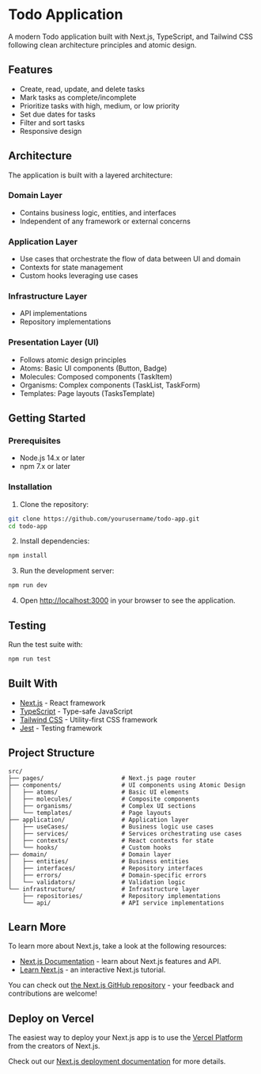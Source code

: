 # Todo Application

A modern Todo application built with Next.js, TypeScript, and Tailwind CSS following clean architecture principles and atomic design.

## Features

- Create, read, update, and delete tasks
- Mark tasks as complete/incomplete
- Prioritize tasks with high, medium, or low priority
- Set due dates for tasks
- Filter and sort tasks
- Responsive design

## Architecture

The application is built with a layered architecture:

### Domain Layer

- Contains business logic, entities, and interfaces
- Independent of any framework or external concerns

### Application Layer

- Use cases that orchestrate the flow of data between UI and domain
- Contexts for state management
- Custom hooks leveraging use cases

### Infrastructure Layer

- API implementations
- Repository implementations

### Presentation Layer (UI)

- Follows atomic design principles
- Atoms: Basic UI components (Button, Badge)
- Molecules: Composed components (TaskItem)
- Organisms: Complex components (TaskList, TaskForm)
- Templates: Page layouts (TasksTemplate)

## Getting Started

### Prerequisites

- Node.js 14.x or later
- npm 7.x or later

### Installation

1. Clone the repository:

```bash
git clone https://github.com/yourusername/todo-app.git
cd todo-app
```

2. Install dependencies:

```bash
npm install
```

3. Run the development server:

```bash
npm run dev
```

4. Open [http://localhost:3000](http://localhost:3000) in your browser to see the application.

## Testing

Run the test suite with:

```bash
npm run test
```

## Built With

- [Next.js](https://nextjs.org/) - React framework
- [TypeScript](https://www.typescriptlang.org/) - Type-safe JavaScript
- [Tailwind CSS](https://tailwindcss.com/) - Utility-first CSS framework
- [Jest](https://jestjs.io/) - Testing framework

## Project Structure

```
src/
├── pages/                      # Next.js page router
├── components/                 # UI components using Atomic Design
│   ├── atoms/                  # Basic UI elements
│   ├── molecules/              # Composite components
│   ├── organisms/              # Complex UI sections
│   └── templates/              # Page layouts
├── application/                # Application layer
│   ├── useCases/               # Business logic use cases
│   ├── services/               # Services orchestrating use cases
│   ├── contexts/               # React contexts for state
│   └── hooks/                  # Custom hooks
├── domain/                     # Domain layer
│   ├── entities/               # Business entities
│   ├── interfaces/             # Repository interfaces
│   ├── errors/                 # Domain-specific errors
│   └── validators/             # Validation logic
└── infrastructure/             # Infrastructure layer
    ├── repositories/           # Repository implementations
    └── api/                    # API service implementations
```

## Learn More

To learn more about Next.js, take a look at the following resources:

- [Next.js Documentation](https://nextjs.org/docs) - learn about Next.js features and API.
- [Learn Next.js](https://nextjs.org/learn-pages-router) - an interactive Next.js tutorial.

You can check out [the Next.js GitHub repository](https://github.com/vercel/next.js) - your feedback and contributions are welcome!

## Deploy on Vercel

The easiest way to deploy your Next.js app is to use the [Vercel Platform](https://vercel.com/new?utm_medium=default-template&filter=next.js&utm_source=create-next-app&utm_campaign=create-next-app-readme) from the creators of Next.js.

Check out our [Next.js deployment documentation](https://nextjs.org/docs/pages/building-your-application/deploying) for more details.
